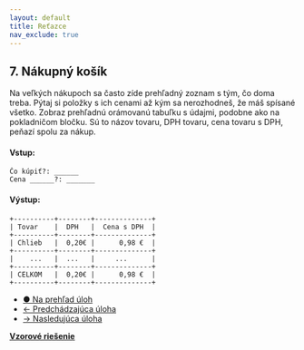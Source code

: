 ```yaml
---
layout: default
title: Reťazce
nav_exclude: true
---
```


## 7. Nákupný košík
Na veľkých nákupoch sa často zíde prehľadný zoznam s tým, čo doma treba. Pýtaj si položky s ich cenami až kým sa nerozhodneš, že máš spísané všetko. Zobraz prehľadnú orámovanú tabuľku s údajmi, podobne ako na pokladničom bločku. Sú to názov tovaru, DPH tovaru, cena tovaru s DPH, peňazí spolu za nákup.

#### Vstup:
```
Čo kúpiť?: ______
Cena ______?: _______
```

#### Výstup:
```
+----------+--------+--------------+
| Tovar    |  DPH   |  Cena s DPH  |
+----------+--------+--------------+
| Chlieb   |  0,20€ |      0,98 €  |
+----------+--------+--------------+
|    ...   |  ...   |     ...      |
+----------+--------+--------------+
| CELKOM   |  0,20€ |      0,98 €  |
+----------+--------+--------------+
```

- [&#9679; Na prehľad úloh](/zbierka-uloh.html)
- [&larr; Predchádzajúca úloha](/coding/beginner/5-chapter/6.html)
- [&rarr; Nasledujúca úloha](/coding/beginner/5-chapter/8.html)

[**Vzorové riešenie**](/coding/beginner/5-chapter/7-solve.html)

